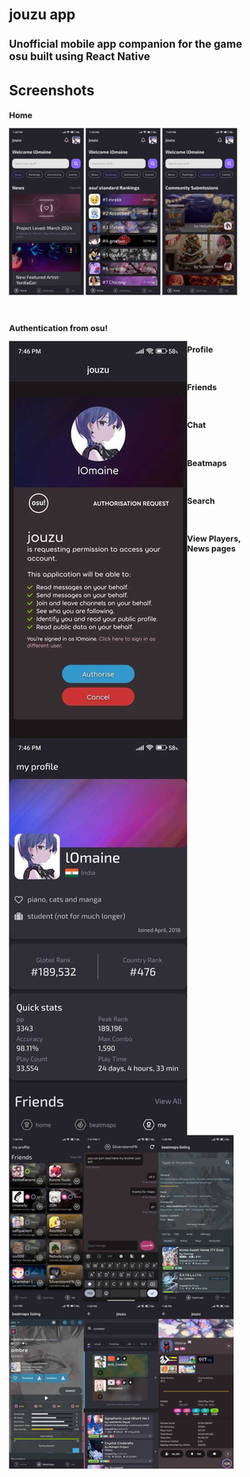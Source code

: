 # jouzu app
## Unofficial mobile app companion for the game osu built using React Native

# Screenshots
### Home
<a href="url"><img src="https://github.com/josephbinoy/jouzu/blob/main/assets/Screenshots/home.jpeg" width="30%" ></a>
<a href="url"><img src="https://github.com/josephbinoy/jouzu/blob/main/assets/Screenshots/rankings.jpeg" width="30%" ></a>
<a href="url"><img src="https://github.com/josephbinoy/jouzu/blob/main/assets/Screenshots/community.jpeg" width="30%" ></a>

<br>


### Authentication from osu!
<div width="100%">
<a href="url"><img src="https://github.com/josephbinoy/jouzu/blob/main/assets/Screenshots/auth.jpeg" align="left" ></a>
</div>

### Profile
<a href="url"><img src="https://github.com/josephbinoy/jouzu/blob/main/assets/Screenshots/profile.jpeg" align="left" ></a>

<br>

### Friends
<a href="url"><img src="https://github.com/josephbinoy/jouzu/blob/main/assets/Screenshots/friends.jpeg" align="left" width="30%" ></a>

<br>

### Chat
<a href="url"><img src="https://github.com/josephbinoy/jouzu/blob/main/assets/Screenshots/chat.jpeg" align="left" width="30%" ></a>

<br>

### Beatmaps
<a href="url"><img src="https://github.com/josephbinoy/jouzu/blob/main/assets/Screenshots/beatmaps_listing.jpeg" align="left" width="30%" ></a>
<a href="url"><img src="https://github.com/josephbinoy/jouzu/blob/main/assets/Screenshots/beatmap.jpeg" align="left" width="30%" ></a>

<br>

### Search
<img src="https://github.com/josephbinoy/jouzu/blob/main/assets/Screenshots/search.jpeg" align="left" width="30%" ></a>

<br>

### View Players, News pages
<a href="url"><img src="https://github.com/josephbinoy/jouzu/blob/main/assets/Screenshots/players.jpeg" align="left" width="30%" ></a>

<br>
